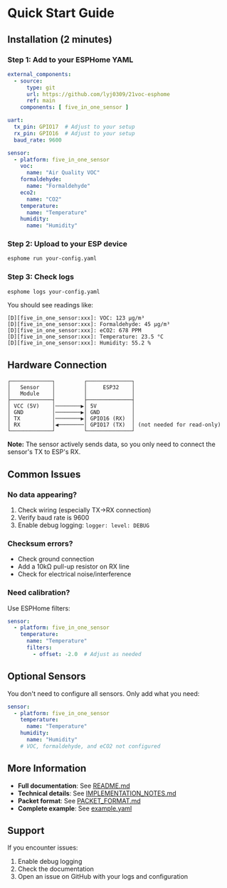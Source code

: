 # Quick Start Guide

## Installation (2 minutes)

### Step 1: Add to your ESPHome YAML

```yaml
external_components:
  - source:
      type: git
      url: https://github.com/lyj0309/21voc-esphome
      ref: main
    components: [ five_in_one_sensor ]

uart:
  tx_pin: GPIO17  # Adjust to your setup
  rx_pin: GPIO16  # Adjust to your setup
  baud_rate: 9600

sensor:
  - platform: five_in_one_sensor
    voc:
      name: "Air Quality VOC"
    formaldehyde:
      name: "Formaldehyde"
    eco2:
      name: "CO2"
    temperature:
      name: "Temperature"
    humidity:
      name: "Humidity"
```

### Step 2: Upload to your ESP device

```bash
esphome run your-config.yaml
```

### Step 3: Check logs

```bash
esphome logs your-config.yaml
```

You should see readings like:
```
[D][five_in_one_sensor:xxx]: VOC: 123 µg/m³
[D][five_in_one_sensor:xxx]: Formaldehyde: 45 µg/m³
[D][five_in_one_sensor:xxx]: eCO2: 678 PPM
[D][five_in_one_sensor:xxx]: Temperature: 23.5 °C
[D][five_in_one_sensor:xxx]: Humidity: 55.2 %
```

## Hardware Connection

```
┌─────────────┐         ┌──────────────┐
│   Sensor    │         │     ESP32    │
│   Module    │         │              │
├─────────────┤         ├──────────────┤
│ VCC (5V)    │────────▶│ 5V           │
│ GND         │────────▶│ GND          │
│ TX          │────────▶│ GPIO16 (RX)  │
│ RX          │◀────────│ GPIO17 (TX)  │ (not needed for read-only)
└─────────────┘         └──────────────┘
```

**Note:** The sensor actively sends data, so you only need to connect the sensor's TX to ESP's RX.

## Common Issues

### No data appearing?
1. Check wiring (especially TX→RX connection)
2. Verify baud rate is 9600
3. Enable debug logging: `logger: level: DEBUG`

### Checksum errors?
- Check ground connection
- Add a 10kΩ pull-up resistor on RX line
- Check for electrical noise/interference

### Need calibration?
Use ESPHome filters:
```yaml
sensor:
  - platform: five_in_one_sensor
    temperature:
      name: "Temperature"
      filters:
        - offset: -2.0  # Adjust as needed
```

## Optional Sensors

You don't need to configure all sensors. Only add what you need:

```yaml
sensor:
  - platform: five_in_one_sensor
    temperature:
      name: "Temperature"
    humidity:
      name: "Humidity"
    # VOC, formaldehyde, and eCO2 not configured
```

## More Information

- **Full documentation**: See [README.md](README.md)
- **Technical details**: See [IMPLEMENTATION_NOTES.md](IMPLEMENTATION_NOTES.md)
- **Packet format**: See [PACKET_FORMAT.md](PACKET_FORMAT.md)
- **Complete example**: See [example.yaml](example.yaml)

## Support

If you encounter issues:
1. Enable debug logging
2. Check the documentation
3. Open an issue on GitHub with your logs and configuration
